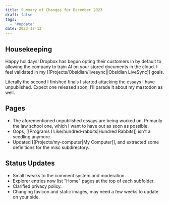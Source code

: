 ```yaml
---
title: Summary of Changes for December 2023
draft: false
tags:
  - "#update"
date: 2023-12-13
---
```

## Housekeeping
Happy holidays! Dropbox has begun opting their customers in by default to allowing the company to train AI on your stored documents in the cloud. I feel validated in my [[Projects/Obsidian/livesync||Obsidian LiveSync]] goals.

Literally the second I finished finals I started attacking the essays I have unpublished. Expect one released soon, I’ll parade it about my mastodon as well. 
## Pages
- The aforementioned unpublished essays are being worked on. Primarily the law school one, which I want to have out as soon as possible.
- Oops, [[Programs I Like/hundred-rabbits|Hundred Rabbits]] isn't a seedling anymore.
- Updated [[Projects/my-computer|My Computer]], and extracted some definitions for the misc subdirectory.
## Status Updates
- Small tweaks to the comment system and moderation. 
- Explorer entries now list "Home" pages at the top of each subfolder.
- Clarified privacy policy.
- Changing favicon and static images, may need a few weeks to update on your side.